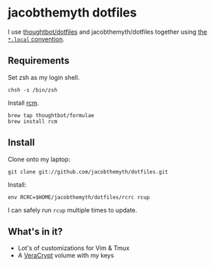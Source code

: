 jacobthemyth dotfiles
===============

I use [thoughtbot/dotfiles](https://github.com/thoughtbot/dotfiles) and
jacobthemyth/dotfiles together using [the `*.local` convention][dot-local].

[dot-local]: http://robots.thoughtbot.com/manage-team-and-personal-dotfiles-together-with-rcm

Requirements
------------

Set zsh as my login shell.

    chsh -s /bin/zsh

Install [rcm](https://github.com/mike-burns/rcm).

    brew tap thoughtbot/formulae
    brew install rcm

Install
-------

Clone onto my laptop:

    git clone git://github.com/jacobthemyth/dotfiles.git

Install:

    env RCRC=$HOME/jacobthemyth/dotfiles/rcrc rcup

I can safely run `rcup` multiple times to update.

What's in it?
-------------

- Lot's of customizations for Vim & Tmux
- A [VeraCrypt](https://github.com/veracrypt/VeraCrypt) volume with my keys
